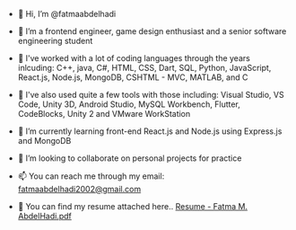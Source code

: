 - 👋 Hi, I’m @fatmaabdelhadi
- 👀 I’m a frontend engineer, game design enthusiast and a senior software engineering student
- 💪 I've worked with a lot of coding languages through the years inlcuding: C++, java, C#, HTML, CSS, Dart, SQL, Python, JavaScript, React.js, Node.js, MongoDB,
CSHTML - MVC, MATLAB, and C
- 🔧 I've also used quite a few tools with those including: Visual Studio, VS Code, Unity 3D, Android Studio, MySQL Workbench, Flutter, CodeBlocks, Unity 2 and VMware WorkStation
- 🌱 I’m currently learning front-end React.js and Node.js using Express.js and MongoDB
- 💞️ I’m looking to collaborate on personal projects for practice
- 📫 You can reach me through my email: fatmaabdelhadi2002@gmail.com

- 📇 You can find my resume attached here.. [Resume - Fatma M. AbdelHadi.pdf](https://github.com/fatmaabdelhadi/fatmaabdelhadi/files/15101399/Resume.-.Fatma.M.AbdelHadi.pdf)
